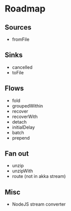 
# Roadmap

## Sources

 * fromFile
 
## Sinks

 * cancelled
 * toFile
 
## Flows
 
 * fold
 * groupedWithin
 * recover
 * recoverWith
 * detach
 * initialDelay
 * batch
 * prepend
 
## Fan out

 * unzip
 * unzipWith
 * route (not in akka stream)
 
## Misc
 
 * NodeJS stream converter
 